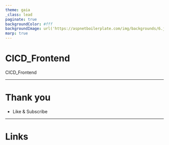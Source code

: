 ```yaml
---
theme: gaia
_class: lead
paginate: true
backgroundColor: #fff
backgroundImage: url('https://aspnetboilerplate.com/img/backgrounds/6.jpg')
marp: true
---
```


# CICD_Frontend

CICD_Frontend

---

# Thank you

- Like & Subscribe

---

# Links

